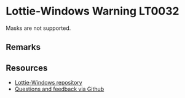 
[comment]: # (name:MasksNotSupported)
[comment]: # (text:Masks are not supported.)

# Lottie-Windows Warning LT0032

<!-- description -->
Masks are not supported.

## Remarks

<!-- notes  -->
## Resources

* [Lottie-Windows repository](https://aka.ms/lottie)
* [Questions and feedback via Github](https://github.com/windows-toolkit/Lottie-Windows/issues)
